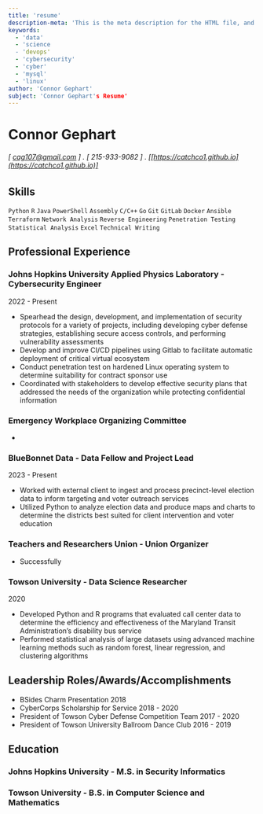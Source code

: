 ```yaml
---
title: 'resume'
description-meta: 'This is the meta description for the HTML file, and one day the PDF file, for better SEO?'
keywords:
  - 'data'
  - 'science
  - 'devops'
  - 'cybersecurity'
  - 'cyber'
  - 'mysql'
  - 'linux'
author: 'Connor Gephart'
subject: 'Connor Gephart's Resume'
---
```


# Connor Gephart

###### [ cag107@gmail.com ] . [ 215-933-9082 ] . [[https://catchco1.github.io](https://catchco1.github.io)]

## Skills

```Python```
```R```
```Java```
```PowerShell```
```Assembly```
```C/C++```
```Go```
```Git```
```GitLab```
```Docker```
```Ansible```
```Terraform```
```Network Analysis```
```Reverse Engineering```
```Penetration Testing```
```Statistical Analysis```
```Excel```
```Technical Writing```

## Professional Experience

### Johns Hopkins University Applied Physics Laboratory - Cybersecurity Engineer

2022 - Present

- Spearhead the design, development, and implementation of security protocols for a variety of projects, including developing cyber defense strategies, establishing secure access controls, and performing vulnerability assessments
- Develop and improve CI/CD pipelines using Gitlab to facilitate automatic deployment of critical virtual ecosystem
- Conduct penetration test on hardened Linux operating system to determine suitability for contract sponsor use
- Coordinated with stakeholders to develop effective security plans that addressed the needs of the organization while protecting confidential information

### Emergency Workplace Organizing Committee

- 

### BlueBonnet Data - Data Fellow and Project Lead

2023 - Present

- Worked with external client to ingest and process precinct-level election data to inform targeting and voter outreach services
- Utilized Python to analyze election data and produce maps and charts to determine the districts best suited for client intervention and voter education

### Teachers and Researchers Union - Union Organizer

- Successfully 

### Towson University - Data Science Researcher

2020

- Developed Python and R programs that evaluated call center data to determine the efficiency and effectiveness of the Maryland Transit Administration’s disability bus service
- Performed statistical analysis of large datasets using advanced machine learning methods such as random forest, linear regression, and clustering algorithms

## Leadership Roles/Awards/Accomplishments

- BSides Charm Presentation 2018
- CyberCorps Scholarship for Service  2018 - 2020
- President of Towson Cyber Defense Competition Team 2017 - 2020
- President of Towson University Ballroom Dance Club 2016 - 2019

## Education

### Johns Hopkins University - M.S. in Security Informatics

### Towson University - B.S. in Computer Science and Mathematics

